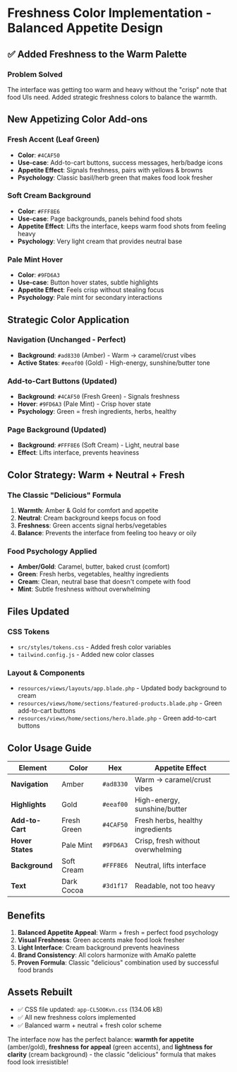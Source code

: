 # Freshness Color Implementation - Balanced Appetite Design

## ✅ **Added Freshness to the Warm Palette**

### **Problem Solved**
The interface was getting too warm and heavy without the "crisp" note that food UIs need. Added strategic freshness colors to balance the warmth.

## **New Appetizing Color Add-ons**

### **Fresh Accent (Leaf Green)**
- **Color**: `#4CAF50`
- **Use-case**: Add-to-cart buttons, success messages, herb/badge icons
- **Appetite Effect**: Signals freshness, pairs with yellows & browns
- **Psychology**: Classic basil/herb green that makes food look fresher

### **Soft Cream Background**
- **Color**: `#FFF8E6`
- **Use-case**: Page backgrounds, panels behind food shots
- **Appetite Effect**: Lifts the interface, keeps warm food shots from feeling heavy
- **Psychology**: Very light cream that provides neutral base

### **Pale Mint Hover**
- **Color**: `#9FD6A3`
- **Use-case**: Button hover states, subtle highlights
- **Appetite Effect**: Feels crisp without stealing focus
- **Psychology**: Pale mint for secondary interactions

## **Strategic Color Application**

### **Navigation (Unchanged - Perfect)**
- **Background**: `#ad8330` (Amber) - Warm → caramel/crust vibes
- **Active States**: `#eeaf00` (Gold) - High-energy, sunshine/butter tone

### **Add-to-Cart Buttons (Updated)**
- **Background**: `#4CAF50` (Fresh Green) - Signals freshness
- **Hover**: `#9FD6A3` (Pale Mint) - Crisp hover state
- **Psychology**: Green = fresh ingredients, herbs, healthy

### **Page Background (Updated)**
- **Background**: `#FFF8E6` (Soft Cream) - Light, neutral base
- **Effect**: Lifts interface, prevents heaviness

## **Color Strategy: Warm + Neutral + Fresh**

### **The Classic "Delicious" Formula**
1. **Warmth**: Amber & Gold for comfort and appetite
2. **Neutral**: Cream background keeps focus on food
3. **Freshness**: Green accents signal herbs/vegetables
4. **Balance**: Prevents the interface from feeling too heavy or oily

### **Food Psychology Applied**
- **Amber/Gold**: Caramel, butter, baked crust (comfort)
- **Green**: Fresh herbs, vegetables, healthy ingredients
- **Cream**: Clean, neutral base that doesn't compete with food
- **Mint**: Subtle freshness without overwhelming

## **Files Updated**

### **CSS Tokens**
- `src/styles/tokens.css` - Added fresh color variables
- `tailwind.config.js` - Added new color classes

### **Layout & Components**
- `resources/views/layouts/app.blade.php` - Updated body background to cream
- `resources/views/home/sections/featured-products.blade.php` - Green add-to-cart buttons
- `resources/views/home/sections/hero.blade.php` - Green add-to-cart buttons

## **Color Usage Guide**

| Element | Color | Hex | Appetite Effect |
|---------|-------|-----|-----------------|
| **Navigation** | Amber | `#ad8330` | Warm → caramel/crust vibes |
| **Highlights** | Gold | `#eeaf00` | High-energy, sunshine/butter |
| **Add-to-Cart** | Fresh Green | `#4CAF50` | Fresh herbs, healthy ingredients |
| **Hover States** | Pale Mint | `#9FD6A3` | Crisp, fresh without overwhelming |
| **Background** | Soft Cream | `#FFF8E6` | Neutral, lifts interface |
| **Text** | Dark Cocoa | `#3d1f17` | Readable, not too heavy |

## **Benefits**

1. **Balanced Appetite Appeal**: Warm + fresh = perfect food psychology
2. **Visual Freshness**: Green accents make food look fresher
3. **Light Interface**: Cream background prevents heaviness
4. **Brand Consistency**: All colors harmonize with AmaKo palette
5. **Proven Formula**: Classic "delicious" combination used by successful food brands

## **Assets Rebuilt**
- ✅ CSS file updated: `app-CL5OOKvn.css` (134.06 kB)
- ✅ All new freshness colors implemented
- ✅ Balanced warm + neutral + fresh color scheme

The interface now has the perfect balance: **warmth for appetite** (amber/gold), **freshness for appeal** (green accents), and **lightness for clarity** (cream background) - the classic "delicious" formula that makes food look irresistible!
